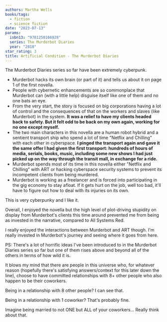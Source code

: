 ```yaml
---
authors: Martha Wells
books/tags:
  - fiction
  - science fiction
date: "2023-07-13"
params:
  isbn13: "9781250186928"
  series: The Murderbot Diaries
  year: "2018"
star_rating: 3
title: Artificial Condition - The Murderbot Diaries
---
```


The Murderbot Diaries series so far have been extremely cyberpunk.

<!--more-->

- Murderbot hacks its own brain (or part of it) and tells us about it on page 1 of the first novella.
- People with cybernetic enhancements are so commonplace that Murderbot can (with a little help) disguise itself like one of them and no one bats an eye.
- From the very start, the story is focused on big corporations having a lot of control and the consequences of that on the workers and slaves (like Murderbot) in the system. **It was a relief to have my clients headed back to safety. But it felt odd to be back on my own again, working for no one except myself.**
- The two main characters in this novella are a human robot hybrid and a sentient transport ship who spend a lot of time "Netflix and Chilling" with each other in cyberspace. **I pinged the transport again and gave it the same offer I had given the first transport: hundreds of hours of media, serials, books, music, including some new shows I had just picked up on the way through the transit mall, in exchange for a ride.**
- Murderbot spends most of its time in this novella either "Netflix and Chilling" with ART or hacking cyberspace security systems to prevent its incompetent clients from being murdered.
- Murderbot is working as a freelancer and is forced into participating in the gig economy to stay afloat. If it gets hurt on the job, well too bad, it'll have to figure out how to deal with its injuries on its own.

This is very cyberpunky and I like it.

Overall, I enjoyed the novella but the high level of plot-driving stupidity on display from Murderbot's clients this time around prevented me from being as invested in the narrative, compared to All Systems Red.

I really enjoyed the interactions between Murderbot and ART though. I'm really invested in Murderbot's journey and seeing where it goes from here.

PS: There's a lot of horrific ideas I've been introduced to in the Murderbot Diaries series so far but one of them rises above and beyond all of the others in terms of how wild it is.

It blows my mind that there are people in this universe who, for whatever reason (hopefully there's satisfying answers/context for this later down the line), choose to have committed relationships with 8+ other people who also happen to be their coworkers.

Being in a relationship with 8 other people? I can see that.

Being in a relationship with 1 coworker? That's probably fine.

Imagine being married to not ONE but ALL of your coworkers... Really think about that.
